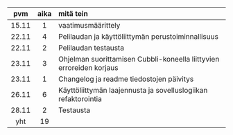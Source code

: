 | pvm | aika | mitä tein|
|:----:|:----:|:----|
| 15.11 | 1 | vaatimusmäärittely |
| 22.11 | 4 | Pelilaudan ja käyttöliittymän perustoiminnallisuus |
| 22.11 | 2 | Pelilaudan testausta |
| 23.11 | 3 | Ohjelman suorittamisen Cubbli-koneella liittyvien erroreiden korjaus |
| 23.11 | 1 | Changelog ja readme tiedostojen päivitys |
| 26.11 | 6 | Käyttöliittymän laajennusta ja sovelluslogiikan refaktorointia |
| 28.11 | 2 | Testausta |
| yht | 19 |  |
